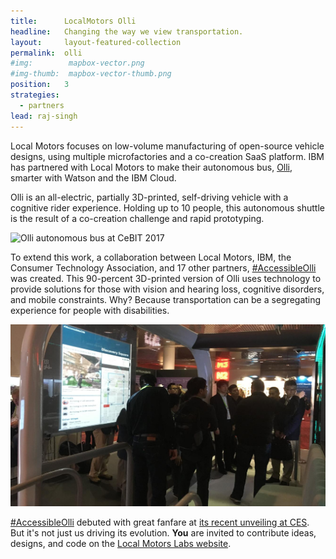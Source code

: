 ```yaml
---
title:      LocalMotors Olli 
headline:   Changing the way we view transportation.
layout:     layout-featured-collection
permalink:  olli
#img:        mapbox-vector.png
#img-thumb:  mapbox-vector-thumb.png
position:   3
strategies: 
  - partners
lead: raj-singh
---
```


Local Motors focuses on low-volume manufacturing of open-source vehicle designs, using multiple microfactories and a co-creation SaaS platform. IBM has partnered with Local Motors to make their autonomous bus, [Olli](https://localmotors.com/meet-olli/), smarter with Watson and the IBM Cloud. 

Olli is an all-electric, partially 3D-printed, self-driving vehicle with a cognitive rider experience. Holding up to 10 people, this autonomous shuttle is the result of a co-creation challenge and rapid prototyping. 

![Olli autonomous bus at CeBIT 2017](img/olli-ibm.jpg)

To extend this work, a collaboration between Local Motors, IBM, the Consumer Technology Association, and 17 other partners, [#AccessibleOlli](https://twitter.com/search?q=%23AccessibleOlli) was created. This 90-percent 3D-printed version of Olli uses technology to provide solutions for those with vision and hearing loss, cognitive disorders, and mobile constraints. Why? Because transportation can be a segregating experience for people with disabilities.

![Bus arrivals board in the demo booth at CES 2018](img/olli-ces-arrivals-board.jpg)

[#AccessibleOlli](https://twitter.com/search?q=%23AccessibleOlli) debuted with great fanfare at [its recent unveiling at CES](https://www.ibm.com/blogs/internet-of-things/iot-accessibleolli-drives-us-forward-at-ces/). But it's not just us driving its evolution. **You** are invited to contribute ideas, designs, and code on the [Local Motors Labs website](https://launchforth.io/localmotors/accessibleolli/latest/).
